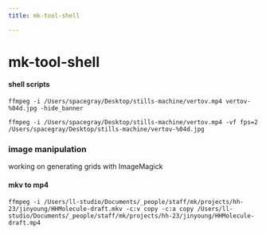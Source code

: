 ```yaml
---
title: mk-tool-shell

---
```


# mk-tool-shell


#### shell scripts

`ffmpeg -i /Users/spacegray/Desktop/stills-machine/vertov.mp4 vertov-%04d.jpg -hide_banner`

`ffmpeg -i /Users/spacegray/Desktop/stills-machine/vertov.mp4 -vf fps=2 /Users/spacegray/Desktop/stills-machine/vertov-%04d.jpg`



### image manipulation

working on generating grids with ImageMagick

#### mkv to mp4

`ffmpeg -i /Users/ll-studio/Documents/_people/staff/mk/projects/hh-23/jinyoung/HHMolecule-draft.mkv -c:v copy -c:a copy /Users/ll-studio/Documents/_people/staff/mk/projects/hh-23/jinyoung/HHMolecule-draft.mp4
`